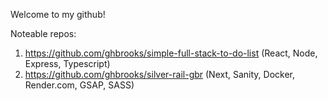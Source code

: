 Welcome to my github! 

Noteable repos:
1. https://github.com/ghbrooks/simple-full-stack-to-do-list (React, Node, Express, Typescript)
2. https://github.com/ghbrooks/silver-rail-gbr (Next, Sanity, Docker, Render.com, GSAP, SASS)
